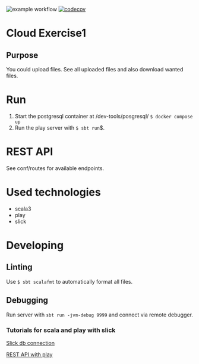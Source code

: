 ![example workflow](https://github.com/MartinLei/MSI_CLOUD/actions/workflows/qualityCheck.yml/badge.svg?branch=main)
[![codecov](https://codecov.io/gh/MartinLei/MSI_CLOUD/graph/badge.svg?token=07VSS5XNWE)](https://codecov.io/gh/MartinLei/MSI_CLOUD)

# Cloud Exercise1

## Purpose

You could upload files. See all uploaded files and also download wanted files.

# Run

1. Start the postgresql container at /dev-tools/posgresql/ ```$ docker compose up```
2. Run the play server with ```$ sbt run```$.

# REST API

See conf/routes for available endpoints.

# Used technologies

- scala3
- play
- slick

# Developing

## Linting

Use ```$ sbt scalafmt``` to automatically format all files.

## Debugging

Run server with ```sbt run -jvm-debug 9999``` and connect via remote debugger.

### Tutorials for scala and play with slick

[Slick db connection](https://blog.rockthejvm.com/slick/)

[REST API with play](https://blog.rockthejvm.com/play-framework-http-api-tutorial/)


